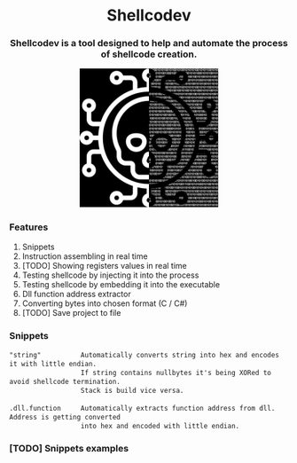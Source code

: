 <div align="center">
  <h1>Shellcodev</h1>
  <h3>Shellcodev is a tool designed to help and automate the process of shellcode creation.</h3>
  <img width=250 height=250 src="https://github.com/XaFF-XaFF/Shellcodev/blob/master/readme/shellcodev.png?raw=true" alt="Shellcodev's logo"/>
</div>

### Features
  1. Snippets
  2. Instruction assembling in real time
  3. [TODO] Showing registers values in real time
  4. Testing shellcode by injecting it into the process
  5. Testing shellcode by embedding it into the executable
  6. Dll function address extractor
  7. Converting bytes into chosen format (C / C#)
  8. [TODO] Save project to file

### Snippets
```
"string"          Automatically converts string into hex and encodes it with little endian. 
                  If string contains nullbytes it's being XORed to avoid shellcode termination. 
                  Stack is build vice versa.
                  
.dll.function     Automatically extracts function address from dll. Address is getting converted 
                  into hex and encoded with little endian.
```

### [TODO] Snippets examples
